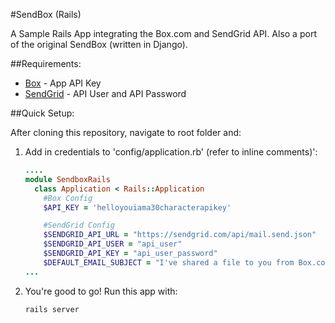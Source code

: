 #SendBox (Rails)

A Sample Rails App integrating the Box.com and SendGrid API.
Also a port of the original SendBox (written in Django).

##Requirements:

* [Box](http://box.com)           - App API Key
* [SendGrid](http://sendgrid.com) - API User and API Password


##Quick Setup:

After cloning this repository, navigate to root folder and:

1. Add in credentials to 'config/application.rb' (refer to inline comments)':
	```ruby
	....
	module SendboxRails
	  class Application < Rails::Application
	    #Box Config
	    $API_KEY = 'helloyouiama30characterapikey'

	    #SendGrid Config
	    $SENDGRID_API_URL = "https://sendgrid.com/api/mail.send.json"
	    $SENDGRID_API_USER = "api_user"
	    $SENDGRID_API_KEY = "api_user_password"
	    $DEFAULT_EMAIL_SUBJECT = "I've shared a file to you from Box.com!"
	...
	```

2. You're good to go! Run this app with:
	```
	rails server
	```
